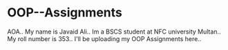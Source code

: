 # OOP--Assignments
AOA.. My name is Javaid Ali.. Im a BSCS student at NFC university Multan.. My roll number is 353.. I'll be uploading my OOP Assignments here..
